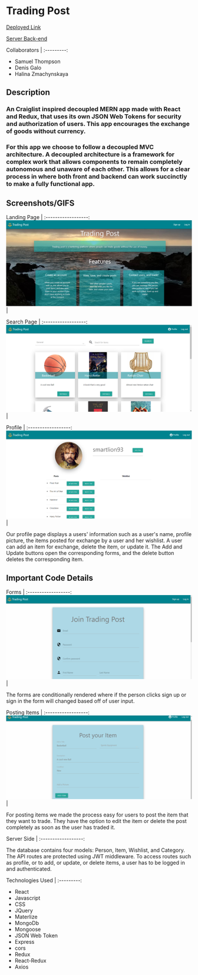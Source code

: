 # Trading Post

[Deployed Link](https://degalo93.github.io/tradingpost2/)

[Server Back-end](https://github.com/Haldevel/trading-post-backend) 

Collaborators |
:---------:
* Samuel Thompson
* Denis Galo
* Halina Zmachynskaya


## Description
### An Craiglist inspired decoupled MERN app made with React and Redux, that uses its own JSON Web Tokens for security and authorization of users. This app encourages the exchange of goods without currency.

### For this app we choose to follow a decoupled MVC architecture. A decoupled architecture is a framework for complex work that allows components to remain completely autonomous and unaware of each other. This allows for a clear process in where both front and backend can work succinctly to make a fully functional app.

### 

## Screenshots/GIFS

Landing Page |
:------------------:
![Landing Page](./public/images/landing.PNG) |

Search Page |
:------------------:
![Search Page](./public/images/searchnew.PNG) |



Profile |
:------------------:
![Profile ](./public/images/profile.PNG) |

Our profile page displays a users' information such as a user's name,
profile picture, the items posted for exchange by a user and her wishlist. A user can add an item for exchange, delete the item, or update it. The Add and Update buttons open the corresponding forms, and the delete button deletes the corresponding item.




## Important Code Details

Forms  |
:------------------:
![Forms](./public/images/Authform.gif) |

The forms are conditionally rendered where if the person clicks sign up or sign in the form will changed based off of user input. 


Posting Items  |
:------------------:
![Items](./public/images/postitem.gif) |


For posting items we made the process easy for users to post the item that they want to trade. They have the option to edit the item or delete the post completely as soon as the user has traded it.


Server Side  |
:------------------:

The database contains four models: Person, Item, Wishlist, and Category. The API routes are protected using JWT middleware. To access routes such as profile, or to add, or update, or delete items, a user has to be logged in and authenticated.  





Technologies Used |
:---------:
* React
* Javascript
* CSS
* JQuery
* Materlize
* MongoDb
* Mongoose
* JSON Web Token
* Express
* cors
* Redux
* React-Redux
* Axios

